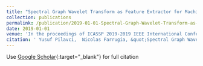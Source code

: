 ```yaml
---
title: "Spectral Graph Wavelet Transform as Feature Extractor for Machine Learning in Neuroimaging"
collection: publications
permalink: /publication/2019-01-01-Spectral-Graph-Wavelet-Transform-as-Feature-Extractor-for-Machine-Learning-in-Neuroimaging
date: 2019-01-01
venue: 'In the proceedings of ICASSP 2019-2019 IEEE International Conference on Acoustics, Speech and Signal Processing (ICASSP)'
citation: ' Yusuf Pilavci,  Nicolas Farrugia, &quot;Spectral Graph Wavelet Transform as Feature Extractor for Machine Learning in Neuroimaging.&quot; In the proceedings of ICASSP 2019-2019 IEEE International Conference on Acoustics, Speech and Signal Processing (ICASSP), 2019.'
---
```

Use [Google Scholar](https://scholar.google.com/scholar?q=Spectral+Graph+Wavelet+Transform+as+Feature+Extractor+for+Machine+Learning+in+Neuroimaging){:target="_blank"} for full citation